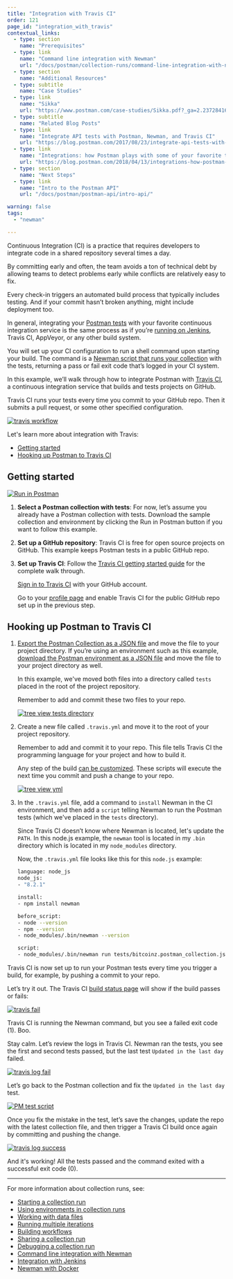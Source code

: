 ```yaml
---
title: "Integration with Travis CI"
order: 121
page_id: "integration_with_travis"
contextual_links:
  - type: section
    name: "Prerequisites"
  - type: link
    name: "Command line integration with Newman"
    url: "/docs/postman/collection-runs/command-line-integration-with-newman/"
  - type: section
    name: "Additional Resources"
  - type: subtitle
    name: "Case Studies"
  - type: link
    name: "Sikka"
    url: "https://www.postman.com/case-studies/Sikka.pdf?_ga=2.237284166.754547870.1571851340-1454169035.1570491567"
  - type: subtitle
    name: "Related Blog Posts"
  - type: link
    name: "Integrate API tests with Postman, Newman, and Travis CI"
    url: "https://blog.postman.com/2017/08/23/integrate-api-tests-with-postman-newman-and-travis-ci/?_ga=2.237284166.754547870.1571851340-1454169035.1570491567"
  - type: link
    name: "Integrations: how Postman plays with some of your favorite tools"
    url: "https://blog.postman.com/2018/04/13/integrations-how-postman-plays-with-some-of-your-favorite-tools/?_ga=2.237284166.754547870.1571851340-1454169035.1570491567"
  - type: section
    name: "Next Steps"
  - type: link
    name: "Intro to the Postman API"
    url: "/docs/postman/postman-api/intro-api/"

warning: false
tags:
  - "newman"

---
```


Continuous Integration (CI) is a practice that requires developers to integrate code in a shared repository several times a day.

By committing early and often, the team avoids a ton of technical debt by allowing teams to detect problems early while conflicts are relatively easy to fix.

Every check-in triggers an automated build process that typically includes testing. And if your commit hasn’t broken anything, might include deployment too.

In general, integrating your [Postman tests](/docs/postman/scripts/test-scripts/) with your favorite continuous integration service is the same process as if you’re [running on Jenkins](/docs/postman/collection-runs/integration-with-jenkins/), Travis CI, AppVeyor, or any other build system.

You will set up your CI configuration to run a shell command upon starting your build. The command is a [Newman script that runs your collection](/docs/postman/collection-runs/command-line-integration-with-newman/) with the tests, returning a pass or fail exit code that’s logged in your CI system.

In this example, we’ll walk through how to integrate Postman with [Travis CI](https://travis-ci.org/), a continuous integration service that builds and tests projects on GitHub.

Travis CI runs your tests every time you commit to your GitHub repo. Then it submits a pull request, or some other specified configuration.

[![travis workflow](https://assets.postman.com/postman-docs/travis_workflow.png)](https://assets.postman.com/postman-docs/travis_workflow.png)

Let's learn more about integration with Travis:

* [Getting started](#getting-started)
* [Hooking up Postman to Travis CI](#hooking-up-postman-to-travis-ci)

## Getting started

[![Run in Postman](https://run.pstmn.io/button.svg)](https://app.getpostman.com/run-collection/b79dc2835758549eed7e#?env%5Btests%5D=W3siZW5hYmxlZCI6dHJ1ZSwia2V5IjoibGFzdERheSIsInZhbHVlIjoiMjAxNy0wOC0xMFQwMDowMzo1OS45MThaIiwidHlwZSI6InRleHQifV0=)

1. **Select a Postman collection with tests**: For now, let’s assume you already have a Postman collection with tests. Download the sample collection and environment by clicking the Run in Postman button if you want to follow this example.
1. **Set up a GitHub repository**: Travis CI is free for open source projects on GitHub. This example keeps Postman tests in a public GitHub repo.
1. **Set up Travis CI**: Follow the [Travis CI getting started guide](https://docs.travis-ci.com/user/getting-started) for the complete walk through.

   [Sign in to Travis CI](https://travis-ci.org/auth) with your GitHub account.

   Go to your [profile page](https://travis-ci.org/profile) and enable Travis CI for the public GitHub repo set up in the previous step.

## Hooking up Postman to Travis CI

1. [Export the Postman Collection as a JSON file](/docs/postman/collections/data-formats/#exporting-and-importing-postman-data) and move the file to your project directory. If you’re using an environment such as this example, [download the Postman environment as a JSON file](/docs/postman/variables-and-environments/variables/#environments-in-postman) and move the file to your project directory as well.

    In this example, we've moved both files into a directory called `tests` placed in the root of the project repository.

    Remember to add and commit these two files to your repo.

    [![tree view tests directory](https://assets.postman.com/postman-docs/travis_tree.png)](https://assets.postman.com/postman-docs/travis_tree.png)
  
1. Create a new file called `.travis.yml` and move it to the root of your project repository.

    Remember to add and commit it to your repo. This file tells Travis CI the programming language for your project and how to  build it.

    Any step of the build [can be customized](https://docs.travis-ci.com/user/customizing-the-build). These scripts will execute the next time you commit and push a change to your repo.

    [![tree view yml](https://assets.postman.com/postman-docs/travis_tree_yml.png)](https://assets.postman.com/postman-docs/travis_tree_yml.png)

1. In the `.travis.yml` file, add a command to `install` Newman in the CI environment, and then add a `script` telling Newman to run the Postman tests (which we've placed in the `tests` directory).
  
    Since Travis CI doesn’t know where Newman is located, let's update the `PATH`. In this node.js example, the `newman` tool is located in my `.bin` directory which is located in my `node_modules` directory.

    Now, the `.travis.yml` file looks like this for this `node.js` example:

    ```bash
    language: node_js
    node_js:
    - "8.2.1"

    install:
    - npm install newman

    before_script:
    - node --version
    - npm --version
    - node_modules/.bin/newman --version

    script:
    - node_modules/.bin/newman run tests/bitcoinz.postman_collection.json -e tests/tests.postman_environment.json
    ```

Travis CI is now set up to run your Postman tests every time you trigger a build, for example, by pushing a commit to your repo.

Let’s try it out. The Travis CI [build status page](https://travis-ci.org/) will show if the build passes or fails:
  
[![travis fail](https://assets.postman.com/postman-docs/travis_fail.png)](https://assets.postman.com/postman-docs/travis_fail.png)

   Travis CI is running the Newman command, but you see a failed exit code (1). Boo.

   Stay calm. Let’s review the logs in Travis CI. Newman ran the tests, you see the first and second tests passed, but the last test `Updated in the last day` failed.

[![travis log fail](https://assets.postman.com/postman-docs/travis_log_fail.png)](https://assets.postman.com/postman-docs/travis_log_fail.png)

   Let’s go back to the Postman collection and fix the `Updated in the last day` test.

[![PM test script](https://assets.postman.com/postman-docs/WS-get-information95.png)](https://assets.postman.com/postman-docs/WS-get-information95.png)

   Once you fix the mistake in the test, let’s save the changes, update the repo with the latest collection file, and then trigger a Travis CI build once again by committing and pushing the change.  

[![travis log success](https://assets.postman.com/postman-docs/travis_log_success.png)](https://assets.postman.com/postman-docs/travis_log_success.png)

 And it's working! All the tests passed and the command exited with a successful exit code (0).

---
For more information about collection runs, see:

* [Starting a collection run](/docs/postman/collection-runs/starting-a-collection-run/)
* [Using environments in collection runs](/docs/postman/collection-runs/using-environments-in-collection-runs/)
* [Working with data files](/docs/postman/collection-runs/working-with-data-files/)
* [Running multiple iterations](/docs/postman/collection-runs/running-multiple-iterations/)
* [Building workflows](/docs/postman/collection-runs/building-workflows/)
* [Sharing a collection run](/docs/postman/collection-runs/sharing-a-collection-run/)
* [Debugging a collection run](/docs/postman/collection-runs/debugging-a-collection-run/)
* [Command line integration with Newman](/docs/postman/collection-runs/command-line-integration-with-newman/)
* [Integration with Jenkins](/docs/postman/collection-runs/integration-with-jenkins/)
* [Newman with Docker](/docs/postman/collection-runs/newman-with-docker/)
